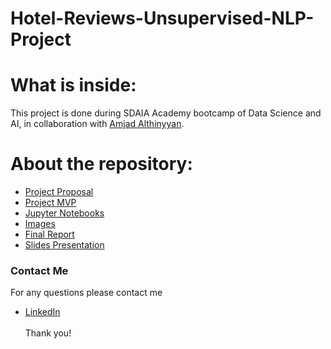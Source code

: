 # Hotel-Reviews-Unsupervised-NLP-Project
# What is inside:
This project is done during SDAIA Academy bootcamp of Data Science and AI, in collaboration with [Amjad Althinyyan](https://github.com/amjadalth).
# About the repository:
- [Project Proposal](https://github.com/emanalshehrii/Hotel-Reviews-Unsupervised-NLP-Project/blob/main/Hotel_Reviews_Proposal.md)
- [Project MVP](https://github.com/emanalshehrii/Hotel-Reviews-Unsupervised-NLP-Project/blob/main/Hotel_Reviews_MVP.md)
- [Jupyter Notebooks]()
- [Images](https://github.com/emanalshehrii/Hotel-Reviews-Unsupervised-NLP-Project/tree/main/images)
- [Final Report](https://github.com/emanalshehrii/Hotel-Reviews-Unsupervised-NLP-Project/blob/main/Hotel_Reviews_write_up.md)
- [Slides Presentation](https://github.com/emanalshehrii/Hotel-Reviews-Unsupervised-NLP-Project/blob/main/Hotel_reviews.pdf)
### Contact Me
For any questions please contact me <br/>
- [LinkedIn](https://www.linkedin.com/in/eman-mohammed/)
<br/><br/>
Thank you!
